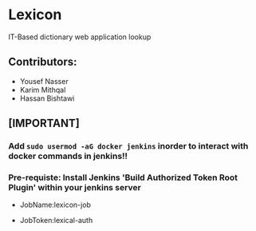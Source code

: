 # Lexicon
IT-Based dictionary web application lookup
## Contributors:

- Yousef Nasser
- Karim Mithqal
- Hassan Bishtawi

## [IMPORTANT]

### Add ```sudo usermod -aG docker jenkins``` inorder to interact with docker commands in jenkins!!

### Pre-requiste: Install Jenkins 'Build Authorized Token Root Plugin' within your jenkins server

- JobName:lexicon-job

- JobToken:lexical-auth 
